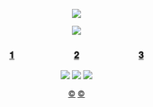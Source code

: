 <div align="center">
  
![](https://64.media.tumblr.com/319238d5e52d2d77b7bdbb01c22004c6/2f8147f8995e651b-28/s1280x1920/96f646d185bbc7a9c2e4f02949baa446846828db.pnj)

![](https://64.media.tumblr.com/c3c99785788c7168856c1959b666cff1/2f8147f8995e651b-36/s1280x1920/ee982d4905c7390512afdb8fed8665291412ad22.pnj)

### [𝟏](https://rentry.co/HalovianSingerose)ㅤㅤ ㅤ ㅤ ㅤㅤ [𝟐](https://haloviansinger.atabook.org/)ㅤㅤ ㅤ ㅤ ㅤㅤ [𝟑](https://rentry.co/clickinclink)

![](https://64.media.tumblr.com/bc54e416d2892b09f4466e2e86eec4fd/070656713f2156a7-a3/s100x200/a6ffdd0a715225e38fef54fc7d2e6ad4e405806c.pnj) ![](https://64.media.tumblr.com/4251f53bcb680333e468c6ba1c28ee95/070656713f2156a7-ac/s100x200/1331270aa62754ea554af7c830f44938907558a5.pnj) ![](https://64.media.tumblr.com/3db87b26ad9f7560e2aac758365af536/070656713f2156a7-7e/s100x200/5b198a4865f60ad26183b6e3a9fab7818f8e0a30.pnj)

[©](https://www.tumblr.com/loneliestdoll) [©](https://github.com/FurinaTheFountain)

